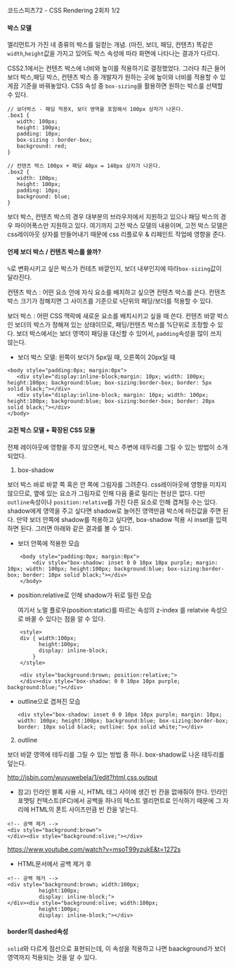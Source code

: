 코드스피츠72 - CSS Rendering 2회차 1/2

#### 박스 모델 
  엘리먼트가 가진 네 종류의 박스를 일컫는 개념. (마진, 보더, 패딩, 컨텐츠) 똑같은 `width`,`height`값을 가지고 있어도 박스 속성에 따라 화면에 나타나는 결과가 다르다.

 CSS2.1에서는 컨텐츠 박스에 너비와 높이를 적용하기로 결정했었다.
 그러다 최근 들어 보더 박스,패딩 박스, 컨텐츠 박스 중 개발자가 원하는 곳에 높이와 너비를 적용할 수 있게끔 기준을 바꿔놓았다. CSS 속성 중 `box-sizing`을 활용하면 원하는 박스를 선택할 수 있다.
 
 ```
 // 보더박스 - 패딩 적용X, 보더 영역을 포함해서 100px 상자가 나온다.
.box1 {
    width: 100px;
    height: 100px;
    padding: 10px;
    box-sizing : border-box;
    background: red;
 }

// 컨텐츠 박스 100px + 패딩 40px = 140px 상자가 나온다.
.box2 {
    width: 100px;
    height: 100px;
    padding: 10px;
    background: blue;
 }
 ```

 보더 박스, 컨텐츠 박스의 경우 대부분의 브라우저에서 지원하고 있으나 패딩 박스의 경우 파이어폭스만 지원하고 있다. 여기까지 고전 박스 모델의 내용이며, 고전 박스 모델은 css레이아웃 상자를 만들어내기 때문에 css 리플로우 & 리페인트 작업에 영향을 준다.

 #### 언제 보더 박스 / 컨텐츠 박스를 쓸까? 

 `%`로 변화시키고 싶은 박스가 컨테츠 바깥인지, 보더 내부인지에 따라`box-sizing`값이 달라진다. 

 컨텐츠 박스 : 어떤 요소 안에 자식 요소를 배치하고 싶으면 컨텐츠 박스를 쓴다. 컨텐츠 박스 크기가 정해지면 그 사이즈를 기준으로 `%`단위의 패딩/보더를 적용할 수 있다.

 보더 박스 : 어떤 CSS 맥락에 새로운 요소를 배치시키고 싶을 때 쓴다. 컨텐츠 바깥 박스인 보더의 박스가 정해져 있는 상태이므로, 패딩/컨텐츠 박스를 %단위로 조정할 수 있다. 보더 박스에서는 보더 영역이 패딩을 대신할 수 있어서, `padding`속성을 많이 쓰지 않는다.


 * 보더 박스 모델:  왼쪽이 보더가 5px일 때, 오른쪽이 20px일 때
 ~~~
<body style="padding:0px; margin:0px">
    <div style="display:inline-block;margin: 10px; width: 100px; height:100px; background:blue; box-sizing:border-box; border: 5px solid black;"></div>
    <div style="display:inline-block; margin: 10px; width: 100px; height:100px; background:blue; box-sizing:border-box; border: 20px solid black;"></div>
</body>
~~~

 #### 고전 박스 모델 + 확장된 CSS 모듈
 전체 레이아웃에 영향을 주지 않으면서, 박스 주변에 테두리를 그릴 수 있는 방법이 소개되었다.

1. box-shadow

보더 박스 바로 바깥 쪽 혹은 안 쪽에 그림자를 그려준다.
 css레이아웃에 영향을 미치지 않으므로, 옆에 있는 요소가 그림자로 인해 다음 줄로 밀리는 현상은 없다. 다만 `outline`속성이나 `position:relative`를 가진 다른 요소로 인해 겹쳐질 수는 있다. shadow에게 영역을 주고 싶다면 shadow로 늘어진 영역만큼 박스에 마진값을 주면 된다. 만약 보더 안쪽에 shadow를 적용하고 싶다면, box-shadow 적용 시 inset을 입력하면 된다. 그러면 아래와 같은 결과를 볼 수 있다.

* 보더 안쪽에 적용한 모습
~~~
    <body style="padding:0px; margin:0px">
        <div style="box-shadow: inset 0 0 10px 10px purple; margin: 10px; width: 100px; height:100px; background:blue; box-sizing:border-box; border: 10px solid black;"></div>
    </body>
~~~
* position:relative로 인해 shadow가 뒤로 밀린 모습

    여기서 노멀 플로우(position:static)를 따르는 속성의 z-index 를 relatvie 속성으로 바꿀 수 있다는 점을 알 수 있다.
    
~~~
    <style>
    div { width:100px; 
          height:100px;
          display: inline-block;
        }
    </style>

    <div style="background:brown; position:relative;">
    </div><div style="box-shadow: 0 0 10px 10px purple; background:blue;"></div>
~~~

* outline으로 겹쳐진 모습

    ~~~
    <div style="box-shadow: inset 0 0 10px 10px purple; margin: 10px; width: 100px; height:100px; background:blue; box-sizing:border-box; border: 10px solid black; outline: 5px solid white;"></div>
    ~~~
2. outline

 보더 바깥 영역에 테두리를 그릴 수 있는 방법 중 하나. box-shadow로 나온 테두리를 덮는다.

http://jsbin.com/wuvuwebela/1/edit?html,css,output

* 참고) 인라인 블록 사용 시, HTML 태그 사이에 생긴 빈 칸을 없애줘야 한다. 인라인 포맷팅 컨텍스트(IFC)에서 공백을 하나의 텍스트 엘리먼트로 인식하기 때문에 그 자리에 HTML의 폰트 사이즈만큼 빈 칸을 넣는다.


```
<!-- 공백 제거 -->
<div style="background:brown">
</div><div style="background:olive;"></div>
```

https://www.youtube.com/watch?v=msoT99yzukE&t=1272s


* HTML문서에서 공백 제거 후
~~~
<!-- 공백 제거 -->
<div style="background:brown; width:100px; 
          height:100px;
          display: inline-block;">
</div><div style="background:olive; width:100px; 
          height:100px;
          display: inline-block;"></div>
~~~
#### border의 dashed속성
`solid`와 다르게 점선으로 표현되는데, 이 속성을 적용하고 나면 baackground가 보더 영역까지 적용되는 것을 알 수 있다. 